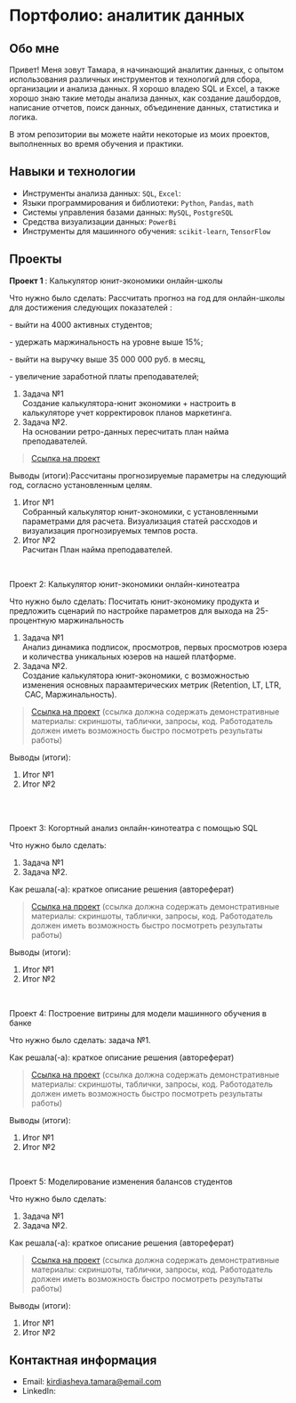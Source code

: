 # Портфолио: аналитик данных

## Обо мне 

Привет! Меня зовут Тамара, я начинающий аналитик данных, с опытом использования различных инструментов и технологий для сбора, организации и анализа данных. 
Я хорошо владею SQL и Excel, а также хорошо знаю такие методы анализа данных, как создание дашбордов, написание отчетов, поиск данных, объединение данных, статистика и логика.

В этом репозитории вы можете найти некоторые из моих проектов, выполненных во время обучения и практики.
<br>

## Навыки и технологии
- Инструменты анализа данных: ``SQL``, ``Excel``: 
- Языки программирования и библиотеки: ``Python``, ``Pandas``, ``math`` 
- Системы управления базами данных: ``MySQL``, ``PostgreSQL``
- Средства визуализации данных: ``PowerBi``
- Инструменты для машинного обучения: ``scikit-learn``, ``TensorFlow``


## Проекты
<p> <strong> Проект 1 </strong >: Калькулятор юнит-экономики онлайн-школы</p>
<p> Что нужно было сделать: Рассчитать прогноз на год для онлайн-школы для достижения следующих показателей :
<p>  - выйти на 4000 активных студентов;
<p>  - удержать маржинальность на уровне выше 15%;
<p>  - выйти на выручку выше 35 000 000 руб. в месяц, 
<p>  - увеличение заработной платы преподавателей;
<ol>
  <li>Задача №1</li> Создание калькулятора-юнит экономики + настроить в калькуляторе учет корректировок планов маркетинга. 
  <li>Задача №2.</li> На основании ретро-данных пересчитать план найма преподавателей.
</ol>

> <a href="https://github.com/kirdiashevatamara/Portfolio/blob/main/%D0%9F%D1%80%D0%BE%D0%B5%D0%BA%D1%82%201">Ссылка на проект</a>
  

<p>Выводы (итоги):Рассчитаны прогнозируемые параметры на следующий год, согласно установленным целям. 
<ol>
  <li>Итог №1</li> Собранный калькулятор юнит-экономики, с установленными параметрами для расчета. Визуализация статей рассходов и визуализация прогнозируемых темпов роста.
  <li>Итог №2</li> Расчитан План найма преподавателей. 
</ol>
<br> 

<p> Проект 2: Калькулятор юнит-экономики онлайн-кинотеатра</p>
<p>Что нужно было сделать: Посчитать юнит-экономику продукта и предложить сценарий по настройке параметров для выхода на 25-процентную маржинальность
<ol>
  <li>Задача №1</li> Анализ динамика подписок, просмотров, первых просмотров юзера и количества уникальных юзеров на нашей платформе.
  <li>Задача №2.</li> Создание калькулятора юнит-экономики, с возможностью изменения основных параамтерических метрик (Retention, LT,  LTR,  CAC, Маржинальность).
</ol>


> <a href="https://drive.google.com/drive/folders/11HcEeqniyrCMjuwHZ0GLysX0A2SEv-_x">Ссылка на проект</a>
 (ссылка должна содержать демонстративные материалы: скриншоты, таблички, запросы, код. Работодатель должен иметь возможность быстро посмотреть результаты работы)
 
<p>Выводы (итоги):<p>
<ol>
  <li>Итог №1</li>
  <li>Итог №2</li>
</ol>
<br> 

<br> 
<p> Проект 3: Когортный анализ онлайн-кинотеатра с помощью SQL</p>
<p>Что нужно было сделать:<p>
<ol>
  <li>Задача №1</li>
  <li>Задача №2.</li>
</ol>

<p>Как решала(-а): краткое описание решения (автореферат)<p>
  
> <a href="https://drive.google.com/drive/folders/1wdD-mfSeIsHWgrMLJz8Tv_ClAuP_EAOQ?usp=sharing">Ссылка на проект</a>
(ссылка должна содержать демонстративные материалы: скриншоты, таблички, запросы, код. Работодатель должен иметь возможность быстро посмотреть результаты работы)

  <p>Выводы (итоги):<p>
<ol>
  <li>Итог №1</li>
  <li>Итог №2</li>
</ol>

<br> 
<p>Проект 4: Построение витрины для модели машинного обучения в банке </p> 
<p>Что нужно было сделать: задача №1.<p>
  
<p>Как решала(-а): краткое описание решения (автореферат)<p>

> <a href="https://drive.google.com/drive/folders/1QOk5AAh6x7jK_yHgfKI2sUFYR7AWUi5u">Ссылка на проект</a>
(ссылка должна содержать демонстративные материалы: скриншоты, таблички, запросы, код. Работодатель должен иметь возможность быстро посмотреть результаты работы)
  
 <p>Выводы (итоги):<p>
<ol>
  <li>Итог №1</li>
  <li>Итог №2</li>
</ol>
<br> 


<p>Проект 5: Моделирование изменения балансов студентов</p> 
<p>Что нужно было сделать:<p>
<ol>
  <li>Задача №1</li>
  <li>Задача №2.</li>
</ol>

<p>Как решала(-а): краткое описание решения (автореферат)<p>

> <a href="https://github.com/Skyproportfolio/data-analytics-5month/blob/main/Проект%205.xlsx">Ссылка на проект</a>
(ссылка должна содержать демонстративные материалы: скриншоты, таблички, запросы, код. Работодатель должен иметь возможность быстро посмотреть результаты работы)
 
 <p>Выводы (итоги):<p>
<ol>
  <li>Итог №1</li>
  <li>Итог №2</li>
</ol>

## Контактная информация
- Email: kirdiasheva.tamara@email.com
- LinkedIn:

